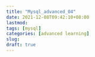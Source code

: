 ```yaml
---
title: "Mysql_advanced_04"
date: 2021-12-08T09:42:10+08:00
lastmod:
tags: [mysql]
categories: [advanced learning]
slug:
draft: true
---
```


